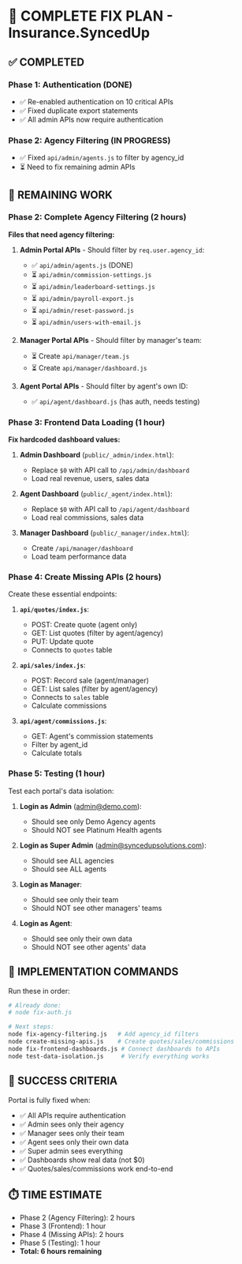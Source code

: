 # 🎯 COMPLETE FIX PLAN - Insurance.SyncedUp

## ✅ COMPLETED

### Phase 1: Authentication (DONE)
- ✅ Re-enabled authentication on 10 critical APIs
- ✅ Fixed duplicate export statements
- ✅ All admin APIs now require authentication

### Phase 2: Agency Filtering (IN PROGRESS)
- ✅ Fixed `api/admin/agents.js` to filter by agency_id
- ⏳ Need to fix remaining admin APIs

## 🚧 REMAINING WORK

### Phase 2: Complete Agency Filtering (2 hours)

**Files that need agency filtering:**

1. **Admin Portal APIs** - Should filter by `req.user.agency_id`:
   - ✅ `api/admin/agents.js` (DONE)
   - ⏳ `api/admin/commission-settings.js`
   - ⏳ `api/admin/leaderboard-settings.js`
   - ⏳ `api/admin/payroll-export.js`
   - ⏳ `api/admin/reset-password.js`
   - ⏳ `api/admin/users-with-email.js`

2. **Manager Portal APIs** - Should filter by manager's team:
   - ⏳ Create `api/manager/team.js`
   - ⏳ Create `api/manager/dashboard.js`

3. **Agent Portal APIs** - Should filter by agent's own ID:
   - ✅ `api/agent/dashboard.js` (has auth, needs testing)

### Phase 3: Frontend Data Loading (1 hour)

**Fix hardcoded dashboard values:**

1. **Admin Dashboard** (`public/_admin/index.html`):
   - Replace `$0` with API call to `/api/admin/dashboard`
   - Load real revenue, users, sales data

2. **Agent Dashboard** (`public/_agent/index.html`):
   - Replace `$0` with API call to `/api/agent/dashboard`
   - Load real commissions, sales data

3. **Manager Dashboard** (`public/_manager/index.html`):
   - Create `/api/manager/dashboard`
   - Load team performance data

### Phase 4: Create Missing APIs (2 hours)

Create these essential endpoints:

1. **`api/quotes/index.js`**:
   - POST: Create quote (agent only)
   - GET: List quotes (filter by agent/agency)
   - PUT: Update quote
   - Connects to `quotes` table

2. **`api/sales/index.js`**:
   - POST: Record sale (agent/manager)
   - GET: List sales (filter by agent/agency)
   - Connects to `sales` table
   - Calculate commissions

3. **`api/agent/commissions.js`**:
   - GET: Agent's commission statements
   - Filter by agent_id
   - Calculate totals

### Phase 5: Testing (1 hour)

Test each portal's data isolation:

1. **Login as Admin** (admin@demo.com):
   - Should see only Demo Agency agents
   - Should NOT see Platinum Health agents

2. **Login as Super Admin** (admin@syncedupsolutions.com):
   - Should see ALL agencies
   - Should see ALL agents

3. **Login as Manager**:
   - Should see only their team
   - Should NOT see other managers' teams

4. **Login as Agent**:
   - Should see only their own data
   - Should NOT see other agents' data

## 📝 IMPLEMENTATION COMMANDS

Run these in order:

```bash
# Already done:
# node fix-auth.js

# Next steps:
node fix-agency-filtering.js   # Add agency_id filters
node create-missing-apis.js    # Create quotes/sales/commissions
node fix-frontend-dashboards.js # Connect dashboards to APIs
node test-data-isolation.js     # Verify everything works
```

## 🎯 SUCCESS CRITERIA

Portal is fully fixed when:
- ✅ All APIs require authentication
- ✅ Admin sees only their agency
- ✅ Manager sees only their team
- ✅ Agent sees only their own data
- ✅ Super admin sees everything
- ✅ Dashboards show real data (not $0)
- ✅ Quotes/sales/commissions work end-to-end

## ⏱️ TIME ESTIMATE

- Phase 2 (Agency Filtering): 2 hours
- Phase 3 (Frontend): 1 hour
- Phase 4 (Missing APIs): 2 hours
- Phase 5 (Testing): 1 hour
- **Total: 6 hours remaining**